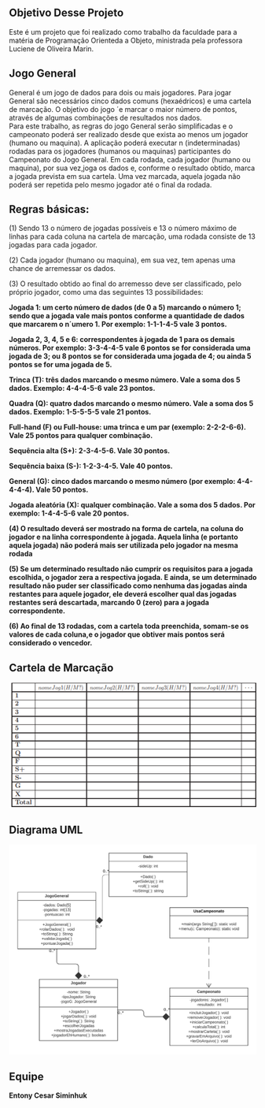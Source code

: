 ## Objetivo Desse Projeto

Este é um projeto que foi realizado como trabalho da faculdade para a matéria de Programação Orienteda a Objeto, ministrada pela professora Luciene de Oliveira Marin.

## Jogo General
General é um jogo de dados para dois ou mais jogadores. Para jogar General são necessários cinco dados comuns (hexaédricos) e uma cartela de marcação. O objetivo do jogo ´e marcar o maior número de pontos, através de algumas combinações de resultados nos dados.
<br>
Para este trabalho, as regras do jogo General serão simplificadas e o campeonato poderá ser realizado desde que exista ao menos um jogador (humano ou maquina). A aplicação poderá executar n (indeterminadas) rodadas para os jogadores (humanos ou maquinas) participantes do Campeonato do Jogo General. Em cada rodada, cada jogador (humano ou maquina), por sua vez,joga os dados e, conforme o resultado obtido, marca a jogada prevista em sua cartela. Uma vez marcada, aquela jogada não poderá ser repetida pelo mesmo jogador até o final da rodada.

## Regras básicas:

(1) Sendo 13 o número de jogadas possíveis e 13 o número máximo de linhas para cada coluna na cartela de marcação, uma rodada consiste de 13 jogadas para cada jogador.

(2) Cada jogador (humano ou maquina), em sua vez, tem apenas uma chance de arremessar os dados.

(3) O resultado obtido ao final do arremesso deve ser classificado, pelo próprio jogador, como uma das seguintes 13 possibilidades:

  <strong>Jogada 1:<strong> um certo número de dados (de 0 a 5) marcando o número 1; sendo que a jogada vale mais pontos conforme a quantidade de dados que marcarem o n´umero 1.
  Por exemplo: 1-1-1-4-5 vale 3 pontos.

  <strong>Jogada 2, 3, 4, 5 e 6:<strong> correspondentes à jogada de 1 para os demais números. Por exemplo: 3-3-4-4-5 vale 6 pontos se for considerada uma jogada de 3; ou 8 pontos se for considerada uma jogada de 4; ou ainda 5 pontos se for uma jogada de 5.

  <strong>Trinca (T):<strong> três dados marcando o mesmo número. Vale a soma dos 5 dados. Exemplo: 4-4-4-5-6 vale 23 pontos.

  <strong>Quadra (Q):<strong> quatro dados marcando o mesmo número. Vale a soma dos 5 dados. Exemplo: 1-5-5-5-5 vale 21 pontos.

  <strong>Full-hand (F) ou Full-house:<strong> uma trinca e um par (exemplo: 2-2-2-6-6). Vale 25 pontos para qualquer combinação.
  
  <strong>Sequência alta (S+):<strong> 2-3-4-5-6. Vale 30 pontos.

  <strong>Sequência baixa (S-):<strong> 1-2-3-4-5. Vale 40 pontos.

  <strong>General (G):<strong> cinco dados marcando o mesmo número (por exemplo: 4-4-4-4-4). Vale 50 pontos.

  <p><strong>Jogada aleatória (X):<strong>  qualquer combinação. Vale a soma dos 5 dados. Por exemplo: 1-4-4-5-6 vale 20 pontos.</p>

  (4)  O resultado deverá ser mostrado na forma de cartela, na coluna do jogador e na linha correspondente à jogada. Aquela linha (e portanto aquela jogada) não poderá mais ser utilizada pelo jogador na mesma rodada

  (5) Se um determinado resultado não cumprir os requisitos para a jogada escolhida, o jogador zera a respectiva jogada. E ainda, se um determinado resultado não puder ser classificado como nenhuma das jogadas ainda restantes para aquele jogador, ele deverá escolher qual das jogadas restantes será descartada, marcando 0 (zero) para a jogada correspondente.

  (6)  Ao final de 13 rodadas, com a cartela toda preenchida, somam-se os valores de cada coluna,e o jogador que obtiver mais pontos será considerado o vencedor.

## Cartela de Marcação
<img src="\image\tabela.png">

## Diagrama UML
<img src="\image\ClasseUML.png">


## Equipe
Entony Cesar Siminhuk